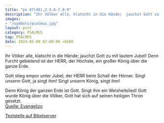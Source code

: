 ```yaml
---
title: "ps 47(46),2-3.6-7.8-9"
description: "Ihr Völker alle, klatscht in die Hände;  jauchzt Gott zu mit lautem Jubel! Denn Furcht gebietend ist der HERR, der Höchste,  ein großer König über die ganze Erde.  Gott stieg empor unter Jubel,  der HERR beim Schall der Hörner. Singt unserm Gott, ja singt ihm!  Singt unserm K...."
images:
- "/symbols/psalmus.jpg"
layout: post
category: PSALMUS
tag: PSALMUS
date: 2024-05-09 07:00:00 +0100
---
```

Ihr Völker alle, klatscht in die Hände; 
jauchzt Gott zu mit lautem Jubel!
Denn Furcht gebietend ist der HERR, der Höchste, 
ein großer König über die ganze Erde.

Gott stieg empor unter Jubel, 
der HERR beim Schall der Hörner.
Singt unserm Gott, ja singt ihm! 
Singt unserm König, singt ihm!

Denn König der ganzen Erde ist Gott.<!--more--> 
Singt ihm ein Weisheitslied!
Gott wurde König über die Völker, 
Gott hat sich auf seinen heiligen Thron gesetzt.<br>
[Quelle: Evangelizo](https://evangeliumtagfuertag.org/DE/gospel)

[Textstelle auf Bibelserver](https://www.bibleserver.com/EU/ps47(46),2-3.6-7.8-9)
